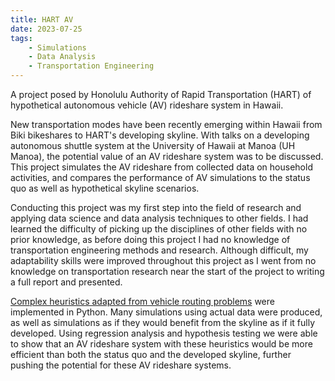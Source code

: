 ```yaml
---
title: HART AV
date: 2023-07-25
tags: 
    - Simulations
    - Data Analysis
    - Transportation Engineering
---
```


A project posed by Honolulu Authority of Rapid Transportation (HART) of hypothetical autonomous vehicle (AV) rideshare system in Hawaii.

<!--more-->

New transportation modes have been recently emerging within Hawaii from Biki bikeshares to HART's developing skyline. With talks on a developing autonomous shuttle system at the University of Hawaii at Manoa (UH Manoa), the potential value of an AV rideshare system was to be discussed. This project simulates the AV rideshare from collected data on household activities, and compares the performance of AV simulations to the status quo as well as hypothetical skyline scenarios. 

Conducting this project was my first step into the field of research and applying data science and data analysis techniques to other fields. I had learned the difficulty of picking up the disciplines of other fields with no prior knowledge, as before doing this project I had no knowledge of transportation engineering methods and research. Although difficult, my adaptability skills were improved throughout this project as I went from no knowledge on transportation research near the start of the project to writing a full report and presented.

[Complex heuristics adapted from vehicle routing problems](https://www.jstor.org/stable/170697) were implemented in Python. Many simulations using actual data were produced, as well as simulations as if they would benefit from the skyline as if it fully developed. Using regression analysis and hypothesis testing we were able to show that an AV rideshare system with these heuristics would be more efficient than both the status quo and the developed skyline, further pushing the potential for these AV rideshare systems.
